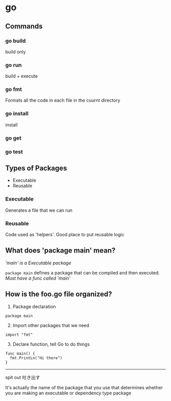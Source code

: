 # go

## Commands
### go build
build only

### go run
build + execute


### go fmt
Formats all the code in each file in the cuurnt directory

### go install
install 

### go get

### go test

## Types of Packages

- Executable
- Reusable

### Executable
Generates a file that we can run

### Reusable
Code used as 'helpers'.
Good place to put reusable logic

## What does 'package main' mean?

*'main' is a Executable package*

`package main` defines a package that can be compiled and then executed. *Must have a func called 'main'*

## How is the foo.go file organized?

1. Package declaration

```
package main
```

2. Import other packages that we need

```
import "fmt"
```

3. Declare function, tell Go to do things

```
func main() {
  fmt.PrintLn("Hi there")
}
```

---------
spit out
吐き出す

It's actually the name of the package that you use that determines whether you are making an executable or dependency type package
